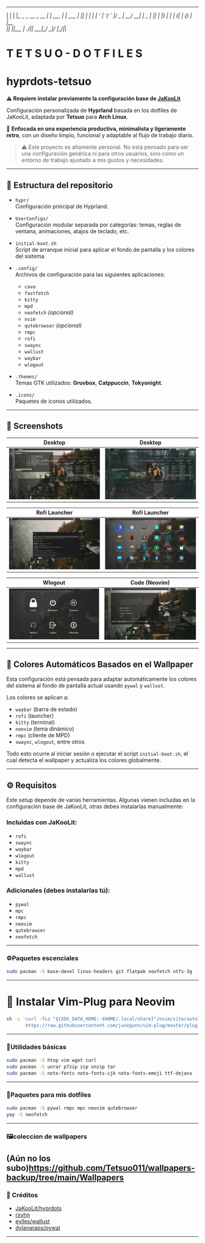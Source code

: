 
  _   _                     _       _       
 | | | |_   _ _ __  _ __ __| | ___ | |_ ___ 
 | |_| | | | | '_ \| '__/ _` |/ _ \| __/ __|
 |  _  | |_| | |_) | | | (_| | (_) | |_\__ \
 |_| |_|\__, | .__/|_|  \__,_|\___/ \__|___/
        |___/|_|                            
#     T E T S U O   -   D O T F I L E S                                        
                                                                                    
# hyprdots-tetsuo

**⚠️ Requiere instalar previamente la configuración base de [JaKooLit](https://github.com/JaKooLit/Arch-Hyprland)**

Configuración personalizada de **Hyprland** basada en los dotfiles de JaKooLit, adaptada por **Tetsuo** para **Arch Linux**.

🔧 **Enfocada en una experiencia productiva, minimalista y ligeramente retro**, con un diseño limpio, funcional y adaptable al flujo de trabajo diario.

> ⚠️ Este proyecto es altamente personal. No está pensado para ser una configuración genérica ni para otros usuarios, sino como un entorno de trabajo ajustado a mis gustos y necesidades.

---

## 📁 Estructura del repositorio

- `hypr/`  
  Configuración principal de Hyprland.

- `UserConfigs/`  
  Configuración modular separada por categorías: temas, reglas de ventana, animaciones, atajos de teclado, etc.

- `initial-boot.sh`  
  Script de arranque inicial para aplicar el fondo de pantalla y los colores del sistema.

- `.config/`  
  Archivos de configuración para las siguientes aplicaciones:
  - `cava`
  - `fastfetch`
  - `kitty`
  - `mpd`
  - `neofetch` *(opcional)*
  - `nvim`
  - `qutebrowser` *(opcional)*
  - `rmpc`
  - `rofi`
  - `swaync`
  - `wallust`
  - `waybar`
  - `wlogout`

- `.themes/`  
  Temas GTK utilizados: **Gruvbox**, **Catppuccin**, **Tokyonight**.

- `.icons/`  
  Paquetes de iconos utilizados.

---

## 📸 Screenshots

| Desktop | Desktop |
|----------------------|------------------------|
| ![desktop](screenshots/desktop.png) | ![desktop2](screenshots/desktop2.png) |

| Rofi Launcher | Rofi Launcher |
|---------------|----------------|
| ![rofi1](screenshots/rofi1.png) | ![rofi2](screenshots/rofi2.png) |

| Wlogout | Code (Neovim) |
|---------|-----------------------------|
| ![wlogout](screenshots/wlogout.png) | ![codess](screenshots/codess.png) |

---

## 🌈 Colores Automáticos Basados en el Wallpaper

Esta configuración está pensada para adaptar automáticamente los colores del sistema al fondo de pantalla actual usando `pywal` y `wallust`.

Los colores se aplican a:

- `waybar` (barra de estado)
- `rofi` (launcher)
- `kitty` (terminal)
- `neovim` (tema dinámico)
- `rmpc` (cliente de MPD)
- `swaync`, `wlogout`, entre otros

Todo esto ocurre al iniciar sesión o ejecutar el script `initial-boot.sh`, el cual detecta el wallpaper y actualiza los colores globalmente.

---

## ⚙️ Requisitos

Este setup depende de varias herramientas. Algunas vienen incluidas en la configuración base de JaKooLit, otras debes instalarlas manualmente:

### Incluidas con JaKooLit:
- `rofi`
- `swaync`
- `waybar`
- `wlogout`
- `kitty`
- `mpd`
- `wallust`

### Adicionales (debes instalarlas tú):
- `pywal`
- `mpc`
- `rmpc`
- `neovim`
- `qutebrowser`
- `neofetch`
---

### ⚙️Paquetes escenciales
```bash
sudo pacman -S base-devel linux-headers git flatpak neofetch ntfs-3g
```
---

# 🔌 Instalar Vim-Plug para Neovim
```bash
sh -c 'curl -fLo "${XDG_DATA_HOME:-$HOME/.local/share}"/nvim/site/autoload/plug.vim --create-dirs \
       https://raw.githubusercontent.com/junegunn/vim-plug/master/plug.vim
```
---

### 🧰Utilidades básicas
```bash
sudo pacman -S htop vim wget curl
sudo pacman -S unrar p7zip zip unzip tar
sudo pacman -S noto-fonts noto-fonts-cjk noto-fonts-emoji ttf-dejavu
```
---

### 🧪Paquetes para mis dotfiles
```bash
sudo pacman -S pywal rmpc mpc neovim qutebrowser
yay -S neofetch
```
---

### 🖼️coleccion de wallpapers
(Aún no los subo)https://github.com/Tetsuo011/wallpapers-backup/tree/main/Wallpapers
---

### 🙏 Créditos

- [JaKooLit/hyprdots](https://github.com/JaKooLit/hyprdots)
- [rxyhn](https://github.com/rxyhn)
- [eylles/wallust](https://github.com/eylles/wallust)
- [dylanaraps/pywal](https://github.com/dylanaraps/pywal)

---

